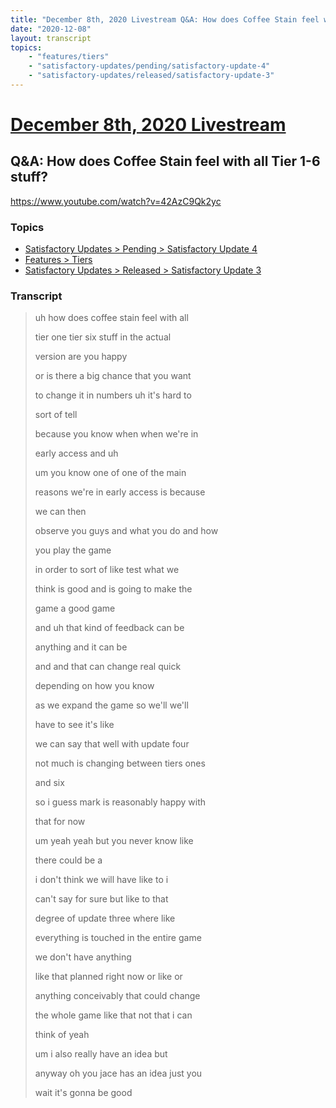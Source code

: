 ```yaml
---
title: "December 8th, 2020 Livestream Q&A: How does Coffee Stain feel with all Tier 1-6 stuff?"
date: "2020-12-08"
layout: transcript
topics:
    - "features/tiers"
    - "satisfactory-updates/pending/satisfactory-update-4"
    - "satisfactory-updates/released/satisfactory-update-3"
---
```

# [December 8th, 2020 Livestream](../2020-12-08.md)
## Q&A: How does Coffee Stain feel with all Tier 1-6 stuff?
https://www.youtube.com/watch?v=42AzC9Qk2yc

### Topics
* [Satisfactory Updates > Pending > Satisfactory Update 4](../topics/satisfactory-updates/pending/satisfactory-update-4.md)
* [Features > Tiers](../topics/features/tiers.md)
* [Satisfactory Updates > Released > Satisfactory Update 3](../topics/satisfactory-updates/released/satisfactory-update-3.md)

### Transcript

> uh how does coffee stain feel with all
> 
> tier one tier six stuff in the actual
> 
> version are you happy
> 
> or is there a big chance that you want
> 
> to change it in numbers uh it's hard to
> 
> sort of tell
> 
> because you know when when we're in
> 
> early access and uh
> 
> um you know one of one of the main
> 
> reasons we're in early access is because
> 
> we can then
> 
> observe you guys and what you do and how
> 
> you play the game
> 
> in order to sort of like test what we
> 
> think is good and is going to make the
> 
> game a good game
> 
> and uh that kind of feedback can be
> 
> anything and it can be
> 
> and and that can change real quick
> 
> depending on how you know
> 
> as we expand the game so we'll we'll
> 
> have to see it's like
> 
> we can say that well with update four
> 
> not much is changing between tiers ones
> 
> and six
> 
> so i guess mark is reasonably happy with
> 
> that for now
> 
> um yeah yeah but you never know like
> 
> there could be a
> 
> i don't think we will have like to i
> 
> can't say for sure but like to that
> 
> degree of update three where like
> 
> everything is touched in the entire game
> 
> we don't have anything
> 
> like that planned right now or like or
> 
> anything conceivably that could change
> 
> the whole game like that not that i can
> 
> think of yeah
> 
> um i also really have an idea but
> 
> anyway oh you jace has an idea just you
> 
> wait it's gonna be good
> 
